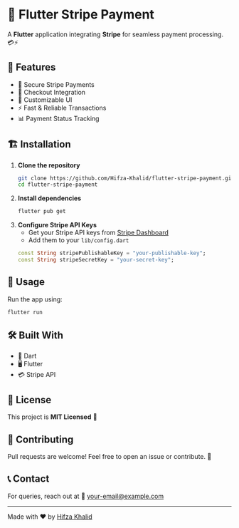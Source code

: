 # 🚀 Flutter Stripe Payment

A **Flutter** application integrating **Stripe** for seamless payment processing. 💳⚡

## 📌 Features
- 🔐 Secure Stripe Payments
- 🛒 Checkout Integration
- 🎨 Customizable UI
- ⚡ Fast & Reliable Transactions
- 📊 Payment Status Tracking

## 🏗 Installation

1. **Clone the repository**
   ```sh
   git clone https://github.com/Hifza-Khalid/flutter-stripe-payment.git
   cd flutter-stripe-payment
   ```
2. **Install dependencies**
   ```sh
   flutter pub get
   ```
3. **Configure Stripe API Keys**
   - Get your Stripe API keys from [Stripe Dashboard](https://dashboard.stripe.com/)
   - Add them to your `lib/config.dart`
   ```dart
   const String stripePublishableKey = "your-publishable-key";
   const String stripeSecretKey = "your-secret-key";
   ```

## 🚀 Usage

Run the app using:
```sh
flutter run
```

## 🛠 Built With
- 🎯 Dart
- 🖥️ Flutter
- 💳 Stripe API

## 📜 License
This project is **MIT Licensed** 📜

## 🤝 Contributing
Pull requests are welcome! Feel free to open an issue or contribute. 🙌

## 📞 Contact
For queries, reach out at 📧 your-email@example.com

---
Made with ❤️ by [Hifza Khalid](https://github.com/Hifza-Khalid)
